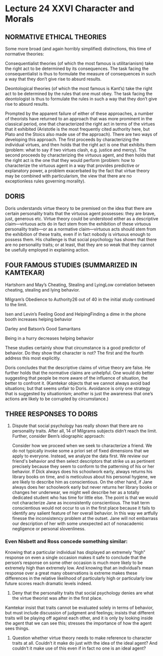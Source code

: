 # Lecture 24 XXVI Character and Morals 

## NORMATIVE ETHICAL THEORIES 

Some more broad (and again horribly simplified) distinctions, this time of normative theories: 

Consequentialist theories (of which the most famous is utilitarianism) take the right act to be determined by its consequences. The task facing the consequentialist is thus to formulate the measure of consequences in such a way that they don’t give rise to absurd results. 

Deontological theories (of which the most famous is Kant’s) take the right act to be determined by the rules that one must obey. The task facing the deontologist is thus to formulate the rules in such a way that they don’t give rise to absurd results. 

Prompted by the apparent failure of either of these approaches, a number of theorists have returned to an approach that was more prominent in the classical period, one that characterized the right act in terms of the virtues that it exhibited (Aristotle is the most frequently cited authority here, but Plato and the Stoics also made use of the approach). There are two ways of developing this approach. The first proceeds by characterizing the individual virtues, and then holds that the right act is one that exhibits them (problem: what to say if two virtues clash, e.g. justice and mercy). The second proceeds by characterizing the virtuous agent, and then holds that the right act is the one that they would perform (problem: how to characterize the virtuous agent in a way that provides predictive or explanatory power, a problem exacerbated by the fact that virtue theory may be combined with particularism, the view that there are no exceptionless rules governing morality). 

## DORIS 

Doris understands virtue theory to be premised on the idea that there are certain personality traits that the virtuous agent possesses: they are brave, just, generous etc. Virtue theory could be understood either as a descriptive claim—virtuous acts do in fact stem from the exhibition of these virtuous personality traits—or as a normative claim—virtuous acts should stem from the exhibition of these traits, even if in fact nobody is virtuous enough to possess them. His challenge is that social psychology has shown that there are no personality traits; or at least, that they are so weak that they cannot be usefully employed in explaining action. 

## FOUR FAMOUS STUDIES (SUMMARIZED IN KAMTEKAR) 

Hartshorn and May’s Cheating, Stealing and LyingLow correlation between cheating, stealing and lying behavior.

Milgram’s Obedience to Authority26 out of 40 in the initial study continued to the limit.

Isen and Levin’s Feeling Good and HelpingFinding a dime in the phone booth increases helping behavior

Darley and Batson’s Good Samaritans

Being in a hurry decreases helping behavior 

These studies certainly show that circumstance is a good predictor of behavior. Do they show that character is not? The first and the fourth address this most explicitly. 

Doris concludes that the descriptive claims of virtue theory are false. He further holds that the normative claims are unhelpful. One would do better suggesting that people be more aware of the influence of situation, the better to confront it. (Kamtekar objects that we cannot always avoid bad situations; but that seems unfair to Doris. Avoidance is only one strategy that is suggested by situationism; another is just the awareness that one’s actions are likely to be corrupted by circumstance.) 

## THREE RESPONSES TO DORIS 

1. Dispute that social psychology has really shown that there are no personality traits. After all, 14 of Milgrams subjects didn’t reach the limit. Further, consider Bem’s idiographic approach: 

    Consider how we proceed when we seek to characterize a friend. We do not typically invoke some a priori set of fixed dimensions that we apply to everyone. Instead, we analyze the data first. We review our friend's behavior and then select descriptors that strike us as pertinent precisely because they seem to conform to the patterning of his or her behavior. If Dick always does his schoolwork early, always returns his library books on time, and is meticulous about his personal hygiene, we are likely to describe him as conscientious. On the other hand, if Jane always does her schoolwork early but never returns her library books or changes her underwear, we might well describe her as a totally dedicated student who has time for little else. The point is that we would not characterize Jane as inconsistently conscientious. The trait term conscientious would not occur to us in the first place because it fails to identify any salient feature of her overall behavior. In this way we artfully finesse the inconsistency problem at the outset. Jane will not embarrass our description of her with some unexpected act of nonacademic negligence or personal slovenliness. 

### Even Nisbett and Ross concede something similar: 

Knowing that a particular individual has displayed an extremely “high” response on even a single occasion makes it safe to conclude that the person’s response on some other occasion is much more likely to be extremely high than extremely low. And knowing that an individual’s mean response over a great many observations is extreme makes these differences in the relative likelihood of particularly high or particularly low future scores reach dramatic levels indeed. 

1. Deny that the personality traits that social psychology denies are what the virtue theorist was after in the first place. 

  Kamtekar insist that traits cannot be evaluated solely in terms of behavior, but must include discussion of judgment and feelings; insists that different traits will be playing off against each other, and it is only by looking inside the agent that we can see this; stresses the importance of how the agent sees things. 

1. Question whether virtue theory needs to make reference to character traits at all. Couldn’t it make do just with the idea of the ideal agent? And couldn’t it make use of this even if in fact no one is an ideal agent? 

